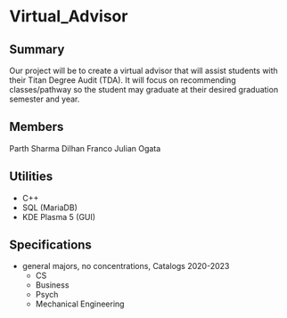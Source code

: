 # Virtual_Advisor

## Summary
Our project will be to create a virtual advisor that will assist students with their Titan Degree Audit (TDA). It will focus on recommending classes/pathway so the student may graduate at their desired graduation semester and year.

## Members
Parth Sharma
Dilhan Franco
Julian Ogata

## Utilities
- C++
- SQL (MariaDB)
- KDE Plasma 5 (GUI)

## Specifications
- general majors, no concentrations, Catalogs 2020-2023
  - CS
  - Business
  - Psych
  - Mechanical Engineering

